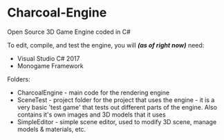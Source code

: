 # Charcoal-Engine
Open Source 3D Game Engine coded in C#

To edit, compile, and test the engine, you will ***(as of right now)*** need:

* Visual Studio C# 2017
* Monogame Framework

Folders:

* CharcoalEngine - main code for the rendering engine
* SceneTest - project folder for the project that uses the engine - 
            it is a very basic 'test game' that tests out different
            parts of the engine. Also contains it's own images and 
            3D models that it uses
* SimpleEditor - simple scene editor, used to modify 3D scene, manage models & materials, etc.
